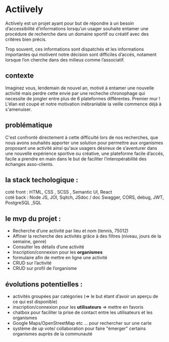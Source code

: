 # Actiively

Actiively est un projet ayant pour but de répondre à un besoin d’accessibilité d’informations lorsqu’un usager souhaite entamer une procédure de recherche  dans un domaine sportif ou créatif avec des critères bien précis.

Trop souvent, ces informations sont dispatchés et les informations importantes qui motivent notre décision sont difficiles d’accés, notament lorsque l’on cherche dans des milieus comme l’associatif.   

## contexte
Imaginez vous, lendemain de nouvel an, motivé à entamer une nouvelle activité mais perdre cette envie par une recheche chronophage qui necessite de jongler entre plus de 6 plateformes différentes. Premier mur ! L'élan est coupé et notre motivation inébranlable la veille commence déjà à s'amenuiser.  

## problématique
C'est confronté directement à cette difficulté lors de nos recherches, que nous avons souhaités apporter une solution pour permettre aux organismes proposant une activité ainsi qu'aux usagers désireux de s’aventurer dans une nouvelle expérience sportive ou créative, une plateforme facile d’accés, facile a prendre en main dans le but de faciliter l’interopérabilité des échanges asso-clients.

## la stack techologique :

coté front : HTML, CSS , SCSS , Semantic UI, React  
coté back : Node JS, JOI, Sqitch, JSdoc / doc Swagger, CORS, debug, JWT, PostgreSQL ,SQL  

## le mvp du projet :  

- Recherche d’une activité par lieu et nom (tennis, 75012)
- Affiner la recherche des activités grâce à des filtres (niveau, jours de la semaine, genre)
- Consulter les détails d’une activité
- Inscription/connexion pour les **organismes**
- formulaire afin de mettre en ligne une activité
- CRUD sur l’activité
- CRUD sur profil de l’organisme

## évolutions potentielles :

- activités groupées par catégories (=> le but étant d’avoir un aperçu de ce qui est disponible)
- inscription/connexion pour les **utilisateurs** => mettre en favoris
- chatbox pour faciliter la prise de contact entre les utilisateurs et les organismes
- Google Maps/OpenStreetMap etc … pour rechercher sur une carte
- système de up vote/ collaboration pour faire "émerger" certains organismes auprès de la communauté
